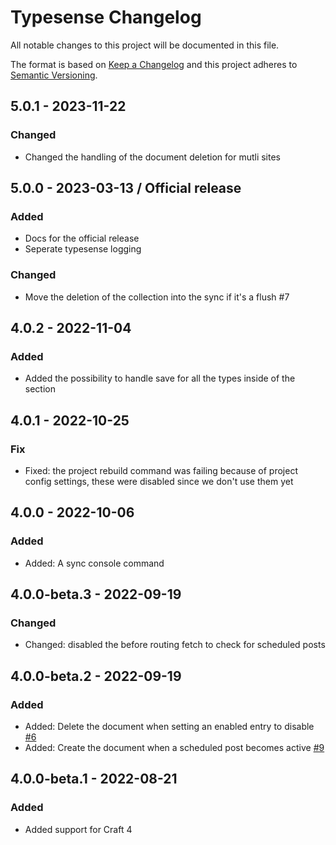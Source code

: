 # Typesense Changelog

All notable changes to this project will be documented in this file.

The format is based on [Keep a Changelog](http://keepachangelog.com/) and this project adheres to [Semantic Versioning](http://semver.org/).

## 5.0.1 - 2023-11-22
### Changed
- Changed the handling of the document deletion for mutli sites

## 5.0.0 - 2023-03-13 / Official release
### Added
- Docs for the official release
- Seperate typesense logging

### Changed
- Move the deletion of the collection into the sync if it's a flush #7

## 4.0.2 - 2022-11-04
### Added
- Added the possibility to handle save for all the types inside of the section

## 4.0.1 - 2022-10-25
### Fix
- Fixed: the project rebuild command was failing because of project config settings, these were disabled since we don't use them yet

## 4.0.0 - 2022-10-06
### Added
- Added: A sync console command

## 4.0.0-beta.3 - 2022-09-19
### Changed
- Changed: disabled the before routing fetch to check for scheduled posts

## 4.0.0-beta.2 - 2022-09-19
### Added
- Added: Delete the document when setting an enabled entry to disable [#6](https://github.com/percipioglobal/craft-typesense/issues/6)
- Added: Create the document when a scheduled post becomes active [#9](https://github.com/percipioglobal/craft-typesense/issues/9)

## 4.0.0-beta.1 - 2022-08-21
### Added
- Added support for Craft 4
